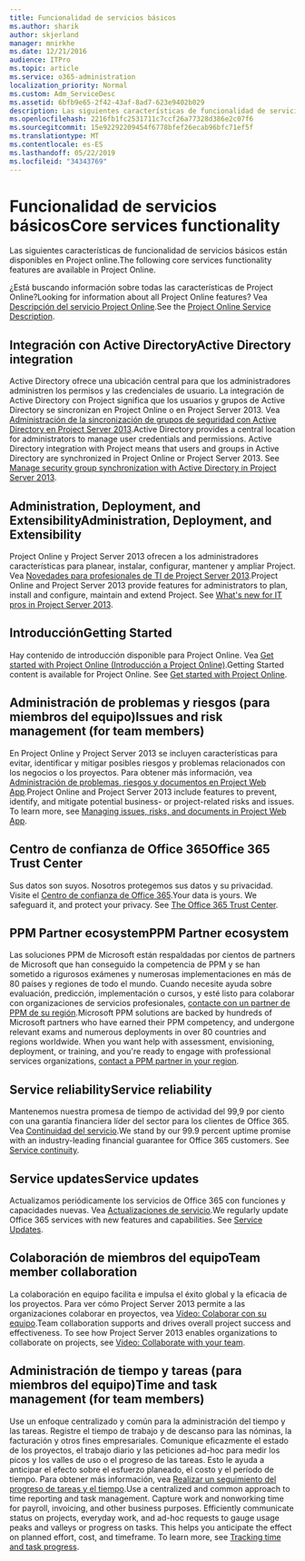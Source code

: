 ```yaml
---
title: Funcionalidad de servicios básicos
ms.author: sharik
author: skjerland
manager: mnirkhe
ms.date: 12/21/2016
audience: ITPro
ms.topic: article
ms.service: o365-administration
localization_priority: Normal
ms.custom: Adm_ServiceDesc
ms.assetid: 6bfb9e65-2f42-43af-8ad7-623e9402b029
description: Las siguientes características de funcionalidad de servicios básicos están disponibles en Project online.
ms.openlocfilehash: 2216fb1fc2531711c7ccf26a77328d386e2c07f6
ms.sourcegitcommit: 15e92292209454f6778bfef26ecab96bfc71ef5f
ms.translationtype: MT
ms.contentlocale: es-ES
ms.lasthandoff: 05/22/2019
ms.locfileid: "34343769"
---
```

# <a name="core-services-functionality"></a><span data-ttu-id="38ae6-103">Funcionalidad de servicios básicos</span><span class="sxs-lookup"><span data-stu-id="38ae6-103">Core services functionality</span></span>

<span data-ttu-id="38ae6-104">Las siguientes características de funcionalidad de servicios básicos están disponibles en Project online.</span><span class="sxs-lookup"><span data-stu-id="38ae6-104">The following core services functionality features are available in Project Online.</span></span>
  
<span data-ttu-id="38ae6-105">¿Está buscando información sobre todas las características de Project Online?</span><span class="sxs-lookup"><span data-stu-id="38ae6-105">Looking for information about all Project Online features?</span></span> <span data-ttu-id="38ae6-106">Vea [Descripción del servicio Project Online](project-online-service-description.md).</span><span class="sxs-lookup"><span data-stu-id="38ae6-106">See the [Project Online Service Description](project-online-service-description.md).</span></span>
  
## <a name="active-directory-integration"></a><span data-ttu-id="38ae6-107">Integración con Active Directory</span><span class="sxs-lookup"><span data-stu-id="38ae6-107">Active Directory integration</span></span>
<span data-ttu-id="38ae6-108"><a name="bkmk_AD_Integration"> </a></span><span class="sxs-lookup"><span data-stu-id="38ae6-108"></span></span>

<span data-ttu-id="38ae6-p102">Active Directory ofrece una ubicación central para que los administradores administren los permisos y las credenciales de usuario. La integración de Active Directory con Project significa que los usuarios y grupos de Active Directory se sincronizan en Project Online o en Project Server 2013. Vea [Administración de la sincronización de grupos de seguridad con Active Directory en Project Server 2013](https://go.microsoft.com/fwlink/p/?LinkId=402631).</span><span class="sxs-lookup"><span data-stu-id="38ae6-p102">Active Directory provides a central location for administrators to manage user credentials and permissions. Active Directory integration with Project means that users and groups in Active Directory are synchronized in Project Online or Project Server 2013. See [Manage security group synchronization with Active Directory in Project Server 2013](https://go.microsoft.com/fwlink/p/?LinkId=402631).</span></span>
  
## <a name="administration-deployment-and-extensibility"></a><span data-ttu-id="38ae6-112">Administration, Deployment, and Extensibility</span><span class="sxs-lookup"><span data-stu-id="38ae6-112">Administration, Deployment, and Extensibility</span></span>
<span data-ttu-id="38ae6-113"><a name="bkmk_AdministrationDeploymentExtensibility"> </a></span><span class="sxs-lookup"><span data-stu-id="38ae6-113"></span></span>

<span data-ttu-id="38ae6-p103">Project Online y Project Server 2013 ofrecen a los administradores características para planear, instalar, configurar, mantener y ampliar Project. Vea [Novedades para profesionales de TI de Project Server 2013](https://go.microsoft.com/fwlink/p/?LinkId=272017).</span><span class="sxs-lookup"><span data-stu-id="38ae6-p103">Project Online and Project Server 2013 provide features for administrators to plan, install and configure, maintain and extend Project. See [What's new for IT pros in Project Server 2013](https://go.microsoft.com/fwlink/p/?LinkId=272017).</span></span>
  
## <a name="getting-started"></a><span data-ttu-id="38ae6-116">Introducción</span><span class="sxs-lookup"><span data-stu-id="38ae6-116">Getting Started</span></span>
<span data-ttu-id="38ae6-117"><a name="bkmk_GettingStarted"> </a></span><span class="sxs-lookup"><span data-stu-id="38ae6-117"></span></span>

<span data-ttu-id="38ae6-p104">Hay contenido de introducción disponible para Project Online. Vea [Get started with Project Online (Introducción a Project Online)](https://support.office.com/en-us/article/Get-started-with-Project-Online-E3E5F64F-ADA5-4F9D-A578-130B2D4E5F11?ui=en-US&amp;rs=en-US&amp;ad=US).</span><span class="sxs-lookup"><span data-stu-id="38ae6-p104">Getting Started content is available for Project Online. See [Get started with Project Online](https://support.office.com/en-us/article/Get-started-with-Project-Online-E3E5F64F-ADA5-4F9D-A578-130B2D4E5F11?ui=en-US&amp;rs=en-US&amp;ad=US).</span></span>
  
## <a name="issues-and-risk-management-for-team-members"></a><span data-ttu-id="38ae6-120">Administración de problemas y riesgos (para miembros del equipo)</span><span class="sxs-lookup"><span data-stu-id="38ae6-120">Issues and risk management (for team members)</span></span>
<span data-ttu-id="38ae6-121"><a name="bkmk_IssuesRiskManagement"> </a></span><span class="sxs-lookup"><span data-stu-id="38ae6-121"></span></span>

<span data-ttu-id="38ae6-p105">En Project Online y Project Server 2013 se incluyen características para evitar, identificar y mitigar posibles riesgos y problemas relacionados con los negocios o los proyectos. Para obtener más información, vea [Administración de problemas, riesgos y documentos en Project Web App](https://go.microsoft.com/fwlink/?LinkId=402634).</span><span class="sxs-lookup"><span data-stu-id="38ae6-p105">Project Online and Project Server 2013 include features to prevent, identify, and mitigate potential business- or project-related risks and issues. To learn more, see [Managing issues, risks, and documents in Project Web App](https://go.microsoft.com/fwlink/?LinkId=402634).</span></span>
  
## <a name="office-365-trust-center"></a><span data-ttu-id="38ae6-124">Centro de confianza de Office 365</span><span class="sxs-lookup"><span data-stu-id="38ae6-124">Office 365 Trust Center</span></span>
<span data-ttu-id="38ae6-125"><a name="bkmk_Office365TrustCenter"> </a></span><span class="sxs-lookup"><span data-stu-id="38ae6-125"></span></span>

<span data-ttu-id="38ae6-p106">Sus datos son suyos. Nosotros protegemos sus datos y su privacidad. Visite el [Centro de confianza de Office 365](https://go.microsoft.com/fwlink/?LinkId=402637).</span><span class="sxs-lookup"><span data-stu-id="38ae6-p106">Your data is yours. We safeguard it, and protect your privacy. See [The Office 365 Trust Center](https://go.microsoft.com/fwlink/?LinkId=402637).</span></span>
  
## <a name="ppm-partner-ecosystem"></a><span data-ttu-id="38ae6-129">PPM Partner ecosystem</span><span class="sxs-lookup"><span data-stu-id="38ae6-129">PPM Partner ecosystem</span></span>
<span data-ttu-id="38ae6-130"><a name="bkmk_ProjectPortfolioManagementPartner"> </a></span><span class="sxs-lookup"><span data-stu-id="38ae6-130"></span></span>

<span data-ttu-id="38ae6-p107">Las soluciones PPM de Microsoft están respaldadas por cientos de partners de Microsoft que han conseguido la competencia de PPM y se han sometido a rigurosos exámenes y numerosas implementaciones en más de 80 países y regiones de todo el mundo. Cuando necesite ayuda sobre evaluación, predicción, implementación o cursos, y esté listo para colaborar con organizaciones de servicios profesionales, [contacte con un partner de PPM de su región](https://go.microsoft.com/fwlink/p/?LinkId=272646).</span><span class="sxs-lookup"><span data-stu-id="38ae6-p107">Microsoft PPM solutions are backed by hundreds of Microsoft partners who have earned their PPM competency, and undergone relevant exams and numerous deployments in over 80 countries and regions worldwide. When you want help with assessment, envisioning, deployment, or training, and you're ready to engage with professional services organizations, [contact a PPM partner in your region](https://go.microsoft.com/fwlink/p/?LinkId=272646).</span></span>
  
## <a name="service-reliability"></a><span data-ttu-id="38ae6-133">Service reliability</span><span class="sxs-lookup"><span data-stu-id="38ae6-133">Service reliability</span></span>
<span data-ttu-id="38ae6-134"><a name="bkmk_ServiceReliability"> </a></span><span class="sxs-lookup"><span data-stu-id="38ae6-134"></span></span>

<span data-ttu-id="38ae6-p108">Mantenemos nuestra promesa de tiempo de actividad del 99,9 por ciento con una garantía financiera líder del sector para los clientes de Office 365. Vea [Continuidad del servicio](https://go.microsoft.com/fwlink/?LinkId=402653).</span><span class="sxs-lookup"><span data-stu-id="38ae6-p108">We stand by our 99.9 percent uptime promise with an industry-leading financial guarantee for Office 365 customers. See [Service continuity](https://go.microsoft.com/fwlink/?LinkId=402653).</span></span>
  
## <a name="service-updates"></a><span data-ttu-id="38ae6-137">Service updates</span><span class="sxs-lookup"><span data-stu-id="38ae6-137">Service updates</span></span>
<span data-ttu-id="38ae6-138"><a name="bkmk_Serviceupdates"> </a></span><span class="sxs-lookup"><span data-stu-id="38ae6-138"></span></span>

<span data-ttu-id="38ae6-p109">Actualizamos periódicamente los servicios de Office 365 con funciones y capacidades nuevas. Vea [Actualizaciones de servicio](../office-365-platform-service-description/service-updates.md).</span><span class="sxs-lookup"><span data-stu-id="38ae6-p109">We regularly update Office 365 services with new features and capabilities. See [Service Updates](../office-365-platform-service-description/service-updates.md).</span></span>
  
## <a name="team-member-collaboration"></a><span data-ttu-id="38ae6-141">Colaboración de miembros del equipo</span><span class="sxs-lookup"><span data-stu-id="38ae6-141">Team member collaboration</span></span>
<span data-ttu-id="38ae6-142"><a name="bkbmk_TeamMemberCollaboration"> </a></span><span class="sxs-lookup"><span data-stu-id="38ae6-142"></span></span>

<span data-ttu-id="38ae6-p110">La colaboración en equipo facilita e impulsa el éxito global y la eficacia de los proyectos. Para ver cómo Project Server 2013 permite a las organizaciones colaborar en proyectos, vea [Vídeo: Colaborar con su equipo](https://go.microsoft.com/fwlink/?LinkId=402628).</span><span class="sxs-lookup"><span data-stu-id="38ae6-p110">Team collaboration supports and drives overall project success and effectiveness. To see how Project Server 2013 enables organizations to collaborate on projects, see [Video: Collaborate with your team](https://go.microsoft.com/fwlink/?LinkId=402628).</span></span>
  
## <a name="time-and-task-management-for-team-members"></a><span data-ttu-id="38ae6-145">Administración de tiempo y tareas (para miembros del equipo)</span><span class="sxs-lookup"><span data-stu-id="38ae6-145">Time and task management (for team members)</span></span>
<span data-ttu-id="38ae6-146"><a name="bkmk_TimeTaskManagement"> </a></span><span class="sxs-lookup"><span data-stu-id="38ae6-146"></span></span>

<span data-ttu-id="38ae6-p111">Use un enfoque centralizado y común para la administración del tiempo y las tareas. Registre el tiempo de trabajo y de descanso para las nóminas, la facturación y otros fines empresariales. Comunique eficazmente el estado de los proyectos, el trabajo diario y las peticiones ad-hoc para medir los picos y los valles de uso o el progreso de las tareas. Esto le ayuda a anticipar el efecto sobre el esfuerzo planeado, el costo y el período de tiempo. Para obtener más información, vea [Realizar un seguimiento del progreso de tareas y el tiempo](https://go.microsoft.com/fwlink/p/?LinkId=271321).</span><span class="sxs-lookup"><span data-stu-id="38ae6-p111">Use a centralized and common approach to time reporting and task management. Capture work and nonworking time for payroll, invoicing, and other business purposes. Efficiently communicate status on projects, everyday work, and ad-hoc requests to gauge usage peaks and valleys or progress on tasks. This helps you anticipate the effect on planned effort, cost, and timeframe. To learn more, see [Tracking time and task progress](https://go.microsoft.com/fwlink/p/?LinkId=271321).</span></span>
  

